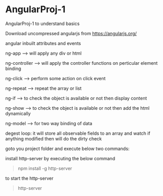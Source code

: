 # AngularProj-1
AngularProj-1 to understand basics

Download uncompressed angularjs from https://angularjs.org/

angular inbuilt attributes and events

ng-app    --> will apply any div or html

ng-controller --> will apply the controller functions on perticular element binding

ng-click  --> perform some action on click event

ng-repeat --> repeat the array or list

ng-if     --> to check the object is available or not then display content

ng-show   --> to check the object is available or not then add the html dynamically

ng-model --> for two way binding of data


degest loop: it will store all observable fields to an array and watch if anything modified then will do the dirty check

goto you project folder and execute below two commands:

install http-server by executing the below command
>npm install -g http-server

to start the http-server
>http-server